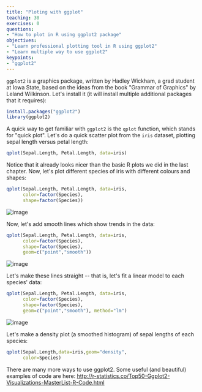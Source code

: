 ```yaml
---
title: "Ploting with ggplot"
teaching: 30
exercises: 0
questions:
- "How to plot in R using ggplot2 package"
objectives:
- "Learn professional plotting tool in R using ggplot2"
- "Learn multiple way to use ggplot2"
keypoints:
- "ggplot2"
---
```


`ggplot2` is a graphics package, written by Hadley Wickham, a grad student at Iowa State, based on the ideas from the book "Grammar of Graphics" by Leland Wilkinson. Let's install it (it will install multiple additional packages that it requires):

```r
install.packages("ggplot2")
library(ggplot2)
```
<!---
## Basic component of ggplot
- A data frame
- aes: aesthetic mappings showing how data are mapped to color, size
- geoms: geometric objects like points, lines, shapes.
- facets: for conditional plots.
- stats: statistical transformations like binning, quanti les, smoothing.
- scales: what scale an aesthetic map uses
- coordinate system
![image](https://user-images.githubusercontent.com/43855029/114095124-0fed0600-988b-11eb-924c-868236195c2a.png)

## Type of ggplot
* Basic qplot
```
- Same as plot in Base plot
- Nicer graphics than Base plot
- Difficult for customize
```
* Advanced ggplot
```
- Flexible with many built-in function
```
-->

A quick way to get familiar with `ggplot2` is the `qplot` function, which stands for "quick plot". Let's do a quick scatter plot from the `iris` dataset, plotting sepal length versus petal length:

```r
qplot(Sepal.Length, Petal.Length, data=iris)
```
Notice that it already looks nicer than the basic R plots we did in the last chapter. Now, let's plot different species of iris with different colours and shapes:

```r
qplot(Sepal.Length, Petal.Length, data=iris,
      color=factor(Species),
      shape=factor(Species))
```
![image](https://user-images.githubusercontent.com/43855029/114095545-8ab62100-988b-11eb-8383-38d4a0802423.png)

Now, let's add smooth lines which show trends in the data:
```r
qplot(Sepal.Length, Petal.Length, data=iris,
      color=factor(Species),
      shape=factor(Species),
      geom=c("point","smooth"))
```
![image](https://user-images.githubusercontent.com/43855029/114095674-b507de80-988b-11eb-8a9f-852ed19ed08a.png)

Let's make these lines straight -- that is, let's fit a linear model to each species' data:
```r
qplot(Sepal.Length, Petal.Length, data=iris,
      color=factor(Species),
      shape=factor(Species),
      geom=c("point","smooth"), method="lm")
```
![image](https://user-images.githubusercontent.com/43855029/114095642-aae5e000-988b-11eb-925b-91336205073d.png)

Let's make a density plot (a smoothed histogram) of sepal lengths of each species:

```r
qplot(Sepal.Length,data=iris,geom="density",
      color=Species)
```

There are many more ways to use ggplot2. Some useful (and beautiful) examples of code are here:
http://r-statistics.co/Top50-Ggplot2-Visualizations-MasterList-R-Code.html

<!---
![image](https://user-images.githubusercontent.com/43855029/114096068-3c555200-988c-11eb-849a-1332fcf7c8f5.png)

## Basic qplot: Facets
```r
qplot(Sepal.Length,Petal.Length,facets=.~Species, data=iris)
```
![image](https://user-images.githubusercontent.com/43855029/114096115-4d9e5e80-988c-11eb-8b75-c2a4d88282da.png)


## Advanced ggplot
### Sample plot
```r
gp <- ggplot(mpg, aes(hwy, cty))

gp+geom_point(aes(color=cyl))
gp+geom_point(aes(color=factor(cyl)))
gp+geom_point(aes(color=factor(cyl)))+geom_smooth(method="lm")
gp+geom_point(aes(color=factor(cyl)))+geom_smooth(method="lm")
  +facet_grid(.~cyl)
# Save plot to file
ggsave("plot.png",width=5,height=5)
```
![image](https://user-images.githubusercontent.com/43855029/114114690-5a807980-98af-11eb-94b2-ae870139819d.png)

### Annotation
- Labels: xlab(), ylab(), labs(), ggtitle()
- global annotation: use theme()
- Standard appearance: theme_bw()
```r
gp+geom_point(aes(color=factor(cyl),
              size=factor(cyl)))+
  geom_smooth(method="lm")+
  xlab("Highway miles per gallon")+
  ylab("city miles per gallon")+
  ggtitle("Scatter plot for cty & hwy")+
  xlim(10,40)+ylim(10,40)+
  theme_bw(base_size = 15)
```
![image](https://user-images.githubusercontent.com/43855029/114114812-a16e6f00-98af-11eb-91be-aad368dedb50.png)


## Some nice ggplots featuring
### Boxplot
```r
ggplot(mpg,aes(x=manufacturer,y=hwy,
               fill=factor(manufacturer)))+
  geom_boxplot()+
  geom_jitter()+
  labs(title="Boxplot for Hwy per manufacturer",x="Manufacturer",y="Highway milage")+
  theme_bw()+coord_flip()+
  theme(legend.position = "none")
```
![image](https://user-images.githubusercontent.com/43855029/114114879-c19e2e00-98af-11eb-8ce8-000f14ac24ae.png)

### Violin plot
```r
g <- ggplot(mpg, aes(class, cty))
g + geom_violin(aes(fill=class)) + 
  labs(title="Violin plot", 
       subtitle="City Mileage vs Class of vehicle",
       caption="Source: mpg",
       x="Class of Vehicle",
       y="City Mileage")
```
![image](https://user-images.githubusercontent.com/43855029/114114954-e7c3ce00-98af-11eb-8040-4dbb0800b5e7.png)

### Histogram
```r
g <- ggplot(mpg, aes(displ)) + scale_fill_brewer(palette = "Spectral")
g + geom_histogram(aes(fill=class), 
                   bins=10, 
                   col="black", 
                   size=.1) +   # change number of bins
  labs(title="Histogram with Fixed Bins", 
       subtitle="Engine Displacement across Vehicle Classes",
       x="enginer displacement (m)",
       y="Frequency count") 
```
![image](https://user-images.githubusercontent.com/43855029/114115027-0629c980-98b0-11eb-8f8b-2c9bb4c5d6e6.png)

### Scatter plot
```r
data("midwest")
gg <- ggplot(midwest, aes(x=area, y=poptotal)) + 
  geom_point(aes(col=state, size=popdensity)) + 
  geom_smooth(method="loess", se=F) + 
  xlim(c(0, 0.1)) + 
  ylim(c(0, 500000)) + 
  labs(subtitle="Area Vs Population", 
       y="Population", 
       x="Area", 
       title="Scatterplot", 
       caption = "Source: midwest")
plot(gg)
```
![image](https://user-images.githubusercontent.com/43855029/114115089-278ab580-98b0-11eb-96f4-1d3adc70b511.png)

### Density
```r
g <- ggplot(mpg, aes(cty))
g + geom_density(aes(fill=factor(cyl)), alpha=0.8) + 
    labs(title="Density plot", 
         subtitle="City Mileage Grouped by Number of cylinders",
         caption="Source: mpg",
         x="City Mileage",
         fill="# Cylinders")+
    theme_bw()
```
![image](https://user-images.githubusercontent.com/43855029/114115140-47ba7480-98b0-11eb-87c9-922ae8970516.png)

### Density 2D
```r
gg <- ggplot(faithful,aes(x=eruptions,y=waiting))
gg + stat_density_2d(aes(fill=..level..),
                     geom="polygon",color="black")+
     geom_smooth(method="lm",linetype=2,color="red")+
     scale_fill_continuous(low="green",high="red")+
     geom_point() +
     theme_bw()
```
![image](https://user-images.githubusercontent.com/43855029/114115221-63be1600-98b0-11eb-86b5-c0f6f0d8ecff.png)


### Geographic visualization with ggplot
```r
library(maps)
states <- map_data("state")
ggplot(data = states)+
  geom_polygon(aes(x=long,y=lat,fill=region),
               color="black")+
  coord_fixed(1.3)+
  guides(fill=FALSE)
```
![image](https://user-images.githubusercontent.com/43855029/114115281-84866b80-98b0-11eb-9706-0b07e1472a54.png)

```r
counties <- map_data("county")
SC_counties <- subset(counties,region == "south carolina")
ggplot(data = SC_counties)+
  geom_polygon(aes(x=long,y=lat,fill=subregion),
               color="black")+
  coord_fixed(1.3)+
  guides(fill=FALSE)
```
![image](https://user-images.githubusercontent.com/43855029/114115313-9700a500-98b0-11eb-8771-58631bdc3e54.png)

```r
some.eu.countries <- c(
  "Portugal", "Spain", "France", "Switzerland", "Germany",
  "Austria", "Belgium", "UK", "Netherlands",
  "Denmark", "Poland", "Italy", 
  "Croatia", "Slovenia", "Hungary", "Slovakia",
  "Czech republic"
)
# Retrievethe map data
some.eu.maps <- map_data("world", region = some.eu.countries)

ggplot(some.eu.maps, aes(x = long, y = lat)) +
  geom_polygon(aes( group = group, fill = region))+
  scale_fill_viridis_d()+
  theme_void()+
  theme(legend.position = "none")
```

![image](https://user-images.githubusercontent.com/43855029/122972677-6633f600-d35e-11eb-9c3c-4b90db22b25e.png)


### Plot Shapefile for geography study
```
Download shape file data [here](https://opendata.arcgis.com/datasets/a21fdb46d23e4ef896f31475217cbb08_1.zip)
Store it in your folder: c:/R/GIS/ in Windows or /user/R/GIS in MacOS
Unzip it and rename all files to `Countries_WGS84.*` under `C:/GIS/`
```
Install additional packages:
```r
install.packages("rgdal")
install.packages("colorspace")
```

Perform plotting
```r
library(rgdal)
library(colorspace)
library(maps)

setwd('c:/R/GIS/')
gfile <- readOGR(dsn="Countries_WGS84.shp")
names(gfile)
gfile$CNTRY_NAME

plot(gfile)
plot(gfile,col=rainbow_hcl(50))
llgridlines(gfile,lty=5)

```
![image](https://user-images.githubusercontent.com/43855029/114115693-4e95b700-98b1-11eb-8f93-0a27c0922e35.png)

### Plot raster
Here we will plot a raster data base using Global land cover data set. The data can be downloaded from [here](http://due.esrin.esa.int/files/Globcover2009_V2.3_Global_.zip).
Unzip and put the raster data to working directory:

```r
install.packages("raster")
```
```r
library(raster)
library(rgdal)

setwd('c:/R/GIS/')
#import raster
Gcover <- raster("GLOBCOVER_L4_200901_200912_V2.3.tif")
#plot raster
plot(Gcover,main="GLobal Land cover")
```
![image](https://user-images.githubusercontent.com/43855029/114116438-b7316380-98b2-11eb-91d0-0ca5a7b2c3d0.png) 
-->
